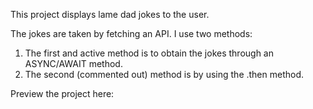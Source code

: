 This project displays lame dad jokes to the user.

The jokes are taken by fetching an API. I use two methods:

1) The first and active method is to obtain the jokes through an ASYNC/AWAIT method.
2) The second (commented out) method is by using the .then method.

Preview the project here: 
